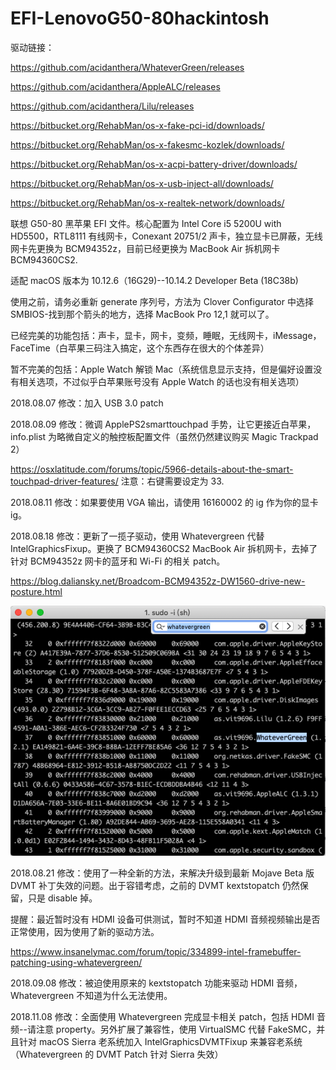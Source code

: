 # EFI-LenovoG50-80hackintosh
驱动链接：

https://github.com/acidanthera/WhateverGreen/releases

https://github.com/acidanthera/AppleALC/releases

https://github.com/acidanthera/Lilu/releases

https://bitbucket.org/RehabMan/os-x-fake-pci-id/downloads/

https://bitbucket.org/RehabMan/os-x-fakesmc-kozlek/downloads/

https://bitbucket.org/RehabMan/os-x-acpi-battery-driver/downloads/

https://bitbucket.org/RehabMan/os-x-usb-inject-all/downloads/

https://bitbucket.org/RehabMan/os-x-realtek-network/downloads/

联想 G50-80 黑苹果 EFI 文件。核心配置为 Intel Core i5 5200U with HD5500，RTL8111 有线网卡，Conexant 20751/2 声卡，独立显卡已屏蔽，无线网卡先更换为 BCM94352z，目前已经更换为 MacBook Air 拆机网卡 BCM94360CS2.

适配 macOS 版本为 10.12.6（16G29)--10.14.2 Developer Beta (18C38b)

使用之前，请务必重新 generate 序列号，方法为 Clover Configurator 中选择 SMBIOS-找到那个箭头的地方，选择 MacBook Pro 12,1 就可以了。

已经完美的功能包括：声卡，显卡，网卡，变频，睡眠，无线网卡，iMessage，FaceTime（白苹果三码注入搞定，这个东西存在很大的个体差异）

暂不完美的包括：Apple Watch 解锁 Mac（系统信息显示支持，但是偏好设置没有相关选项，不过似乎白苹果账号没有 Apple Watch 的话也没有相关选项）

2018.08.07 修改：加入 USB 3.0 patch

2018.08.09 修改：微调 ApplePS2smarttouchpad 手势，让它更接近白苹果，info.plist 为略微自定义的触控板配置文件（虽然仍然建议购买 Magic Trackpad 2）

https://osxlatitude.com/forums/topic/5966-details-about-the-smart-touchpad-driver-features/
注意：右键需要设定为 33.

2018.08.11 修改：如果要使用 VGA 输出，请使用 16160002 的 ig 作为你的显卡 ig。

2018.08.18 修改：更新了一揽子驱动，使用 Whatevergreen 代替 IntelGraphicsFixup。更换了 BCM94360CS2 MacBook Air 拆机网卡，去掉了针对 BCM94352z 网卡的蓝牙和 Wi-Fi 的相关 patch。

https://blog.daliansky.net/Broadcom-BCM94352z-DW1560-drive-new-posture.html

![图片](https://github.com/sjxnwnqksnrlq/EFI-LenovoG50-80hackintosh/blob/master/images/image.png)

2018.08.21 修改：使用了一种全新的方法，来解决升级到最新 Mojave Beta 版 DVMT 补丁失效的问题。出于容错考虑，之前的 DVMT kextstopatch 仍然保留，只是 disable 掉。

提醒：最近暂时没有 HDMI 设备可供测试，暂时不知道 HDMI 音频视频输出是否正常使用，因为使用了新的驱动方法。

https://www.insanelymac.com/forum/topic/334899-intel-framebuffer-patching-using-whatevergreen/

2018.09.08 修改：被迫使用原来的 kextstopatch 功能来驱动 HDMI 音频，Whatevergreen 不知道为什么无法使用。

2018.11.08 修改：全面使用 Whatevergreen 完成显卡相关 patch，包括 HDMI 音频--请注意 property。另外扩展了兼容性，使用 VirtualSMC 代替 FakeSMC，并且针对 macOS Sierra 老系统加入 IntelGraphicsDVMTFixup 来兼容老系统（Whatevergreen 的 DVMT Patch 针对 Sierra 失效）
